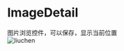 # ImageDetail
图片浏览控件，可以保存，显示当前位置<br>
![liuchen](http://o73iu9m4f.bkt.clouddn.com/%E5%BE%AE%E4%BF%A1%E6%88%AA%E5%9B%BE_20170413165009.png)  
